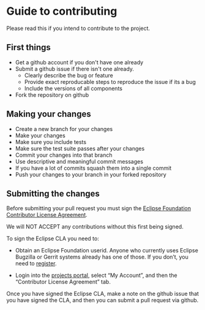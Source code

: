# Guide to contributing

Please read this if you intend to contribute to the project.

## First things

* Get a github account if you don't have one already
* Submit a github issue if there isn't one already.
  * Clearly describe the bug or feature
  * Provide exact reproducable steps to reproduce the issue if its a bug
  * Include the versions of all components
* Fork the repository on github

## Making your changes

* Create a new branch for your changes
* Make your changes
* Make sure you include tests
* Make sure the test suite passes after your changes
* Commit your changes into that branch
* Use descriptive and meaningful commit messages
* If you have a lot of commits squash them into a single commit
* Push your changes to your branch in your forked repository

## Submitting the changes

Before submitting your pull request you must sign the [Eclipse Foundation Contributor License Agreement]().

We will NOT ACCEPT any contributions without this first being signed.

To sign the Eclipse CLA you need to:

* Obtain an Eclipse Foundation userid. Anyone who currently uses Eclipse Bugzilla or Gerrit systems already has one of those.
If you don’t, you need to [register](https://dev.eclipse.org/site_login/createaccount.php).

* Login into the [projects portal](https://projects.eclipse.org/), select “My Account”, and then the “Contributor License Agreement” tab.

Once you have signed the Eclipse CLA, make a note on the github issue that you have signed the CLA, and then you can submit a pull request via github.



